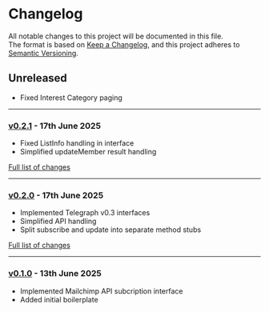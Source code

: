 # Changelog

All notable changes to this project will be documented in this file.<br>
The format is based on [Keep a Changelog](https://keepachangelog.com/en/1.0.0/),
and this project adheres to [Semantic Versioning](https://semver.org/spec/v2.0.0.html).

## Unreleased
- Fixed Interest Category paging

---

### [v0.2.1](https://github.com/decodelabs/telegraph-mailchimp/commits/v0.2.1) - 17th June 2025

- Fixed ListInfo handling in interface
- Simplified updateMember result handling

[Full list of changes](https://github.com/decodelabs/telegraph-mailchimp/compare/v0.2.0...v0.2.1)

---

### [v0.2.0](https://github.com/decodelabs/telegraph-mailchimp/commits/v0.2.0) - 17th June 2025

- Implemented Telegraph v0.3 interfaces
- Simplified API handling
- Split subscribe and update into separate method stubs

[Full list of changes](https://github.com/decodelabs/telegraph-mailchimp/compare/v0.1.0...v0.2.0)

---

### [v0.1.0](https://github.com/decodelabs/telegraph-mailchimp/commits/v0.1.0) - 13th June 2025

- Implemented Mailchimp API subcription interface
- Added initial boilerplate
